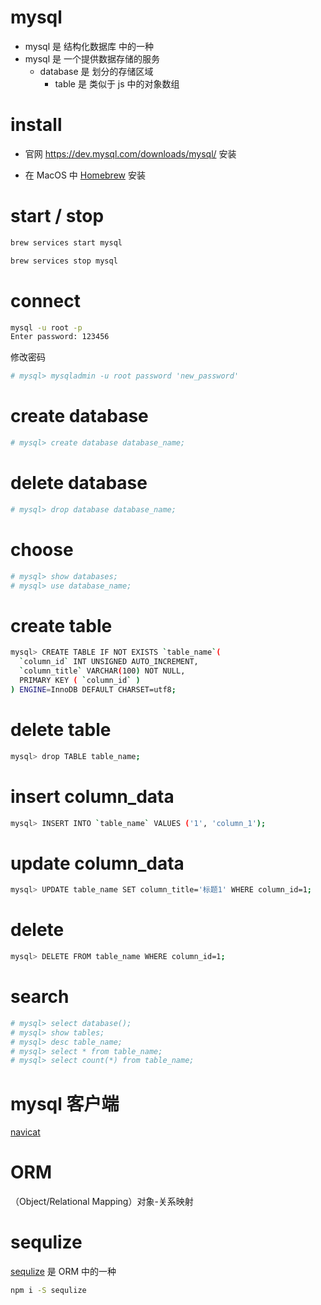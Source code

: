 # mysql

* mysql 是 结构化数据库 中的一种
* mysql 是 一个提供数据存储的服务
  - database 是 划分的存储区域
    * table 是 类似于 js 中的对象数组

# install

* 官网 <https://dev.mysql.com/downloads/mysql/> 安装

* 在 MacOS 中 [Homebrew](https://brew.sh/) 安装

# start / stop

``` bash
brew services start mysql
```

``` bash
brew services stop mysql
```

# connect

``` bash
mysql -u root -p
Enter password: 123456
```

修改密码

``` bash
# mysql> mysqladmin -u root password 'new_password'
```

# create database

``` bash
# mysql> create database database_name;
```

# delete database

``` bash
# mysql> drop database database_name;
```

# choose

``` bash
# mysql> show databases;
# mysql> use database_name;
```

# create table

``` bash
mysql> CREATE TABLE IF NOT EXISTS `table_name`(
  `column_id` INT UNSIGNED AUTO_INCREMENT,
  `column_title` VARCHAR(100) NOT NULL,
  PRIMARY KEY ( `column_id` )
) ENGINE=InnoDB DEFAULT CHARSET=utf8;
```

# delete table

``` bash
mysql> drop TABLE table_name;
```

# insert column_data

``` bash
mysql> INSERT INTO `table_name` VALUES ('1', 'column_1');
```

# update column_data

``` bash
mysql> UPDATE table_name SET column_title='标题1' WHERE column_id=1;
```

# delete

``` bash
mysql> DELETE FROM table_name WHERE column_id=1;
```

# search

``` bash
# mysql> select database();
# mysql> show tables;
# mysql> desc table_name;
# mysql> select * from table_name;
# mysql> select count(*) from table_name;
```

# mysql 客户端

[navicat](https://www.navicat.com.cn/)

# ORM

（Object/Relational Mapping）对象-关系映射

# sequlize

[sequlize](https://sequelize.org/) 是 ORM 中的一种

``` bash
npm i -S sequlize
```
